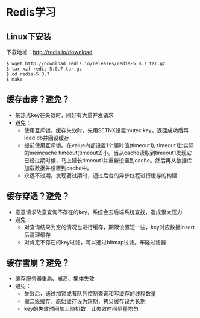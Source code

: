 # Redis学习
## Linux下安装
下载地址：http://redis.io/download
```
$ wget http://download.redis.io/releases/redis-5.0.7.tar.gz
$ tar xzf redis-5.0.7.tar.gz
$ cd redis-5.0.7
$ make
```

## 缓存击穿？避免？

- 某热点key在失效时，刚好有大量并发请求
- 避免：
  - 使用互斥锁。缓存失效时，先用SETNX设置mutex key。返回成功后再load db并回设缓存
  - 提前使用互斥锁。在value内部设置1个超时值(timeout1), timeout1比实际的memcache timeout(timeout2)小。当从cache读取到timeout1发现它已经过期时候，马上延长timeout1并重新设置到cache。然后再从数据库加载数据并设置到cache中。
  - 永远不过期。发现要过期时，通过后台的异步线程进行缓存的构建

## 缓存穿透？避免？

- 恶意请求故意查询不存在的key，系统会去后端系统查找，造成很大压力
- 避免：
  - 对查询结果为空的情况也进行缓存，期限设置短一些，key对应数据insert后清理缓存
  - 对肯定不存在的key过滤，可以通过bitmap过滤。布隆过滤器

## 缓存雪崩？避免？

- 缓存服务器重启、崩溃、集体失效
- 避免：
  - 失效后，通过加锁或者队列控制查询和写缓存的线程数量
  - 做二级缓存。原始缓存设为短期，拷贝缓存设为长期
  - key的失效时间加上随机数，让失效时间尽量均匀